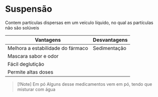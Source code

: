# Suspensão
Contem partículas dispersas em um veículo líquido, no qual as partículas não são solúveis

Vantagens | Desvantagens
--- | ---
Melhora a estabilidade do fármaco | Sedimentação
Mascara sabor e odor | 
Fácil deglutição | 
Permite altas doses | 

>[!Note] Em pó
>Alguns desse medicamentos vem em pó, tendo que misturar com água


